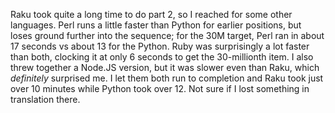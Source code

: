 Raku took quite a long time to do part 2, so I reached for some other
languages. Perl runs a little faster than Python for earlier positions, but
loses ground further into the sequence; for the 30M target, Perl ran in about
17 seconds vs about 13 for the Python. Ruby was surprisingly a lot faster than
both, clocking it at only 6 seconds to get the 30-millionth item.  I also threw
together a Node.JS version, but it was slower even than Raku, which
_definitely_ surprised me. I let them both run to completion and Raku took just
over 10 minutes while Python took over 12. Not sure if I lost something in
translation there.
